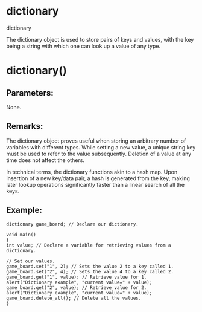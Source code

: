# dictionary

dictionary

  


The dictionary object is used to store pairs of keys and values, with the key being a string with which one can look up a value of any type.

  


# dictionary()

## Parameters:

None.

## Remarks:

The dictionary object proves useful when storing an arbitrary number of variables with different types. While setting a new value, a unique string key must be used to refer to the value subsequently. Deletion of a value at any time does not affect the others.

In technical terms, the dictionary functions akin to a hash map. Upon insertion of a new key/data pair, a hash is generated from the key, making later lookup operations significantly faster than a linear search of all the keys.

## Example:


```
dictionary game_board; // Declare our dictionary.

void main()
{
int value; // Declare a variable for retrieving values from a dictionary.

// Set our values.
game_board.set("1", 2); // Sets the value 2 to a key called 1.
game_board.set("2", 4); // Sets the value 4 to a key called 2.
game_board.get("1", value); // Retrieve value for 1.
alert("Dictionary example", "current value=" + value);
game_board.get("2", value); // Retrieve value for 2.
alert("Dictionary example", "current value=" + value);
game_board.delete_all(); // Delete all the values.
}

```
